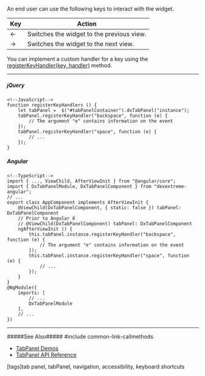 An end user can use the following keys to interact with the widget.

<div class="simple-table">
  <table>
    <thead>
    <tr>
      <th>Key</th>
      <th>Action</th>
    </tr>
    </thead>
    <tbody>
    <tr>
      <td>&larr;</td>
      <td>Switches the widget to the previous view.</td>
   </tr>
    <tr>
      <td>&rarr;</td>
      <td>Switches the widget to the next view.</td>
    </tr>
    </tbody>
  </table>
</div>

You can implement a custom handler for a key using the [registerKeyHandler(key, handler)](/api-reference/10%20UI%20Widgets/Widget/3%20Methods/registerKeyHandler(key_handler).md '/Documentation/ApiReference/UI_Widgets/dxTabPanel/Methods/#registerKeyHandlerkey_handler') method.

---
##### jQuery

    <!--JavaScript-->
    function registerKeyHandlers () {
        let tabPanel =  $("#tabPanelContainer").dxTabPanel("instance");
        tabPanel.registerKeyHandler("backspace", function (e) {
            // The argument "e" contains information on the event
        });
        tabPanel.registerKeyHandler("space", function (e) {
            // ...
        });
    }
    

##### Angular

    <!--TypeScript-->
    import { ..., ViewChild, AfterViewInit } from "@angular/core";
    import { DxTabPanelModule, DxTabPanelComponent } from "devextreme-angular";
    // ...
    export class AppComponent implements AfterViewInit {
        @ViewChild(DxTabPanelComponent, { static: false }) tabPanel: DxTabPanelComponent
        // Prior to Angular 8
        // @ViewChild(DxTabPanelComponent) tabPanel: DxTabPanelComponent
        ngAfterViewInit () {
            this.tabPanel.instance.registerKeyHandler("backspace", function (e) {
                // The argument "e" contains information on the event
            });
            this.tabPanel.instance.registerKeyHandler("space", function (e) {
                // ...
            });
        }
    }
    @NgModule({
        imports: [
            // ...
            DxTabPanelModule
        ],
        // ...
    })

---

#####See Also#####
#include common-link-callmethods
- [TabPanel Demos](https://js.devexpress.com/Demos/WidgetsGallery/#demo/navigation-tab_panel-overview)
- [TabPanel API Reference](/api-reference/10%20UI%20Widgets/dxTabPanel '/Documentation/ApiReference/UI_Widgets/dxTabPanel/')

[tags]tab panel, tabPanel, navigation, accessibility, keyboard shortcuts